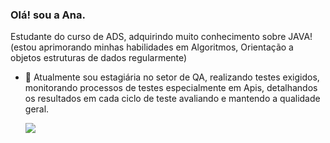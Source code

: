 ### Olá! sou a Ana.
Estudante do curso de ADS, adquirindo muito conhecimento sobre JAVA! (estou aprimorando minhas habilidades em Algoritmos, Orientação a objetos estruturas de dados regularmente)
- 🌱 Atualmente sou estagiária no setor de QA, realizando testes exigidos, monitorando processos de testes especialmente em Apis, detalhandos os resultados em cada ciclo de teste avaliando e mantendo a qualidade geral.




  [<img src="https://img.shields.io/badge/linkedin-%230077B5.svg?&style=for-the-badge&logo=linkedin&logoColor=white" />](https://www.linkedin.com/in/ana-monteiro-paula//) 

